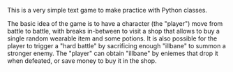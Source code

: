 This is a very simple text game to make practice with Python classes.

The basic idea of the game is to have a character (the "player") move from
battle to battle, with breaks in-between to visit a shop that allows to buy
a single random wearable item and some potions.
It is also possible for the player to trigger a "hard battle" by sacrificing
enough "illbane" to summon a stronger enemy.
The "player" can obtain "illbane" by eniemes that drop it when defeated, or
save money to buy it in the shop.

